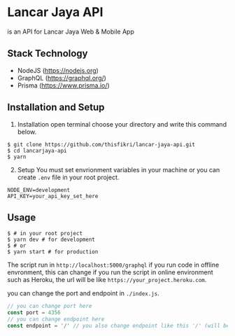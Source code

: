 # Lancar Jaya API
is an API for Lancar Jaya Web & Mobile App

## Stack Technology
- NodeJS (https://nodejs.org)
- GraphQL (https://graphql.org/)
- Prisma (https://www.prisma.io/)

## Installation and Setup
1. Installation
open terminal choose your directory and write this command below.
```console
$ git clone https://github.com/thisfikri/lancar-jaya-api.git
$ cd lancarjaya-api
$ yarn
```

2. Setup
You must set envrionment variables in your machine or you can create ```.env``` file in your root project.
```terminal
NODE_ENV=development
API_KEY=your_api_key_set_here
```


## Usage
```console
$ # in your root project
$ yarn dev # for development
$ # or
$ yarn start # for production
```
The script run in ```http://localhost:5000/graphql``` if you run code in offline envronment, this can change if you run the script in online environment such as Heroku, the url will be like ```https://your_project.heroku.com```.

you can change the port and endpoint in ```./index.js```.
```javascript
// you can change port here
const port = 4356
// you can change endpoint here
const endpoint = '/' // you also change endpoint like this '/' (will be: http://your_domain:your_port/)
```
